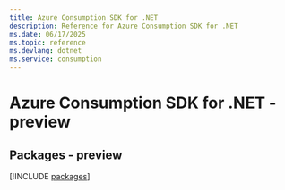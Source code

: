 ```yaml
---
title: Azure Consumption SDK for .NET
description: Reference for Azure Consumption SDK for .NET
ms.date: 06/17/2025
ms.topic: reference
ms.devlang: dotnet
ms.service: consumption
---
```

# Azure Consumption SDK for .NET - preview
## Packages - preview
[!INCLUDE [packages](consumption-index.md)]
